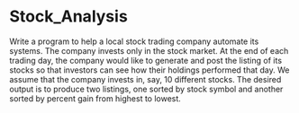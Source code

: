 # Stock_Analysis
Write a program to help a local stock trading company
automate its systems. The company invests only in the stock market. At the
end of each trading day, the company would like to generate and post the
listing of its stocks so that investors can see how their holdings performed
that day. We assume that the company invests in, say, 10 different stocks.
The desired output is to produce two listings, one sorted by stock symbol
and another sorted by percent gain from highest to lowest.

